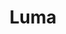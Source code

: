 ---
blog: https://blog.lu.ma/
logohandle: luma
sort: luma
title: Luma
twitter: https://x.com/LumaHQ
website: https://lu.ma/
---